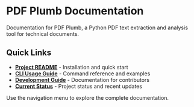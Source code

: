 # PDF Plumb Documentation

Documentation for PDF Plumb, a Python PDF text extraction and analysis tool for technical documents.

## Quick Links

- **[Project README](readme.md)** - Installation and quick start
- **[CLI Usage Guide](cli-usage.md)** - Command reference and examples
- **[Development Guide](development.md)** - Documentation for contributors
- **[Current Status](status.md)** - Project status and recent updates

Use the navigation menu to explore the complete documentation.